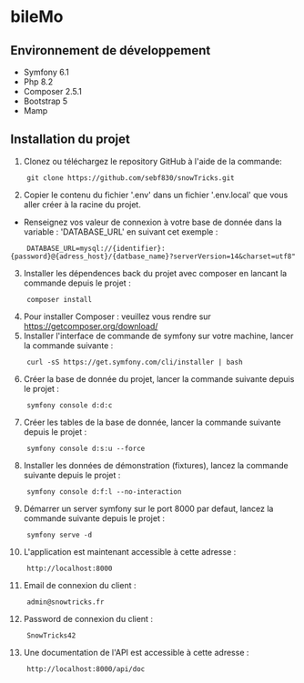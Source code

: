 # bileMo

## Environnement de développement
* Symfony 6.1
* Php 8.2
* Composer 2.5.1
* Bootstrap 5
* Mamp

## Installation du projet
1. Clonez ou téléchargez le repository GitHub à l'aide de la commande:
```
    git clone https://github.com/sebf830/snowTricks.git
```
2. Copier le contenu du fichier '.env' dans un fichier '.env.local' que vous aller créer à la racine du projet.
- Renseignez vos valeur de connexion à votre base de donnée dans la variable : 'DATABASE_URL' en suivant cet exemple :
```
    DATABASE_URL=mysql://{identifier}:{password}@{adress_host}/{datbase_name}?serverVersion=14&charset=utf8"
```
3. Installer les dépendences back du projet avec composer en lancant la commande depuis le projet :
```
    composer install
```
4. Pour installer Composer : veuillez vous rendre sur https://getcomposer.org/download/
5. Installer l'interface de commande de symfony sur votre machine, lancer la commande suivante : 
```
    curl -sS https://get.symfony.com/cli/installer | bash 
```
6. Créer la base de donnée du projet, lancer la commande suivante depuis le projet :
```
    symfony console d:d:c
```
7. Créer les tables de la base de donnée, lancer la commande suivante depuis le projet :
```
    symfony console d:s:u --force
```
8. Installer les données de démonstration (fixtures), lancez la commande suivante depuis le projet :
```
    symfony console d:f:l --no-interaction
```
9. Démarrer un server symfony sur le port 8000 par defaut, lancez la commande suivante depuis le projet :
```
    symfony serve -d
```
10. L'application est maintenant accessible à cette adresse : 
```
    http://localhost:8000
```
11. Email de connexion du client : 
```
    admin@snowtricks.fr
```
12. Password de connexion du client : 
```
    SnowTricks42
```
13. Une documentation de l'API est accessible à cette adresse : 
```
    http://localhost:8000/api/doc
```